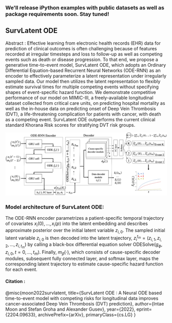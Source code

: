 ### We'll release iPython examples with public datasets as well as package requirements soon. Stay tuned!

## SurvLatent ODE

Abstract : Effective learning from electronic health records (EHR) data for prediction of clinical outcomes is often challenging because of features recorded at irregular timesteps and loss to follow-up as well as competing events such as death or disease progression. To that end, we propose a generative time-to-event model, SurvLatent ODE, which adopts an Ordinary Differential Equation-based Recurrent Neural Networks (ODE-RNN) as an encoder to effectively parameterize a latent representation under irregularly sampled data. Our model then utilizes the latent representation to flexibly estimate survival times for multiple competing events without specifying shapes of event-specific hazard function. We demonstrate competitive performance of our model on MIMIC-III, a freely-available longitudinal dataset collected from critical care units, on predicting hospital mortality as well as the in-house data on predicting onset of Deep Vein Thrombosis (DVT), a life-threatening complication for patients with cancer, with death as a competing event. SurvLatent ODE outperforms the current clinical standard Khorana Risk scores for stratifying DVT risk groups.

![alt text](https://github.com/itmoon7/survlatent_ode/blob/main/survlatent_ode_architecture.png?raw=true)

### Model architecture of SurvLatent ODE: 
The ODE-RNN encoder parametrizes a patient-specific temporal trajectory of covariates $x_i(0),...,x_i(p)$ into the latent embedding and describes approximate posterior over the initial latent variable $z_{i,0}$. The sampled initial latent variable $z_{i,0}$ is then decoded into the latent trajectory, $z_i^{t_m}  = (z_{i,1}, z_{i,2}, ..., z_{i,t_m})$ by calling a black-box differential equation solver ODESolve$(g_{\phi}, z_{i,0}, t = 0, ...,t_m)$. Finally, $m_\beta(\cdot)$, which consists of cause-specific decoder modules, subsequent fully connected layer, and softmax layer, maps the corresponding latent trajectory to estimate cause-specific hazard function for each event.

<!-- <img src="https://render.githubusercontent.com/render/math?math=x_{1,2} = \frac{-b \pm \sqrt{b^2-4ac}}{2b}"> -->
#### Citation :
@misc{moon2022survlatent,
      title={SurvLatent ODE : A Neural ODE based time-to-event model with competing risks for longitudinal data improves cancer-associated Deep Vein Thrombosis (DVT) prediction}, 
      author={Intae Moon and Stefan Groha and Alexander Gusev},
      year={2022},
      eprint={2204.09633},
      archivePrefix={arXiv},
      primaryClass={cs.LG}
}

